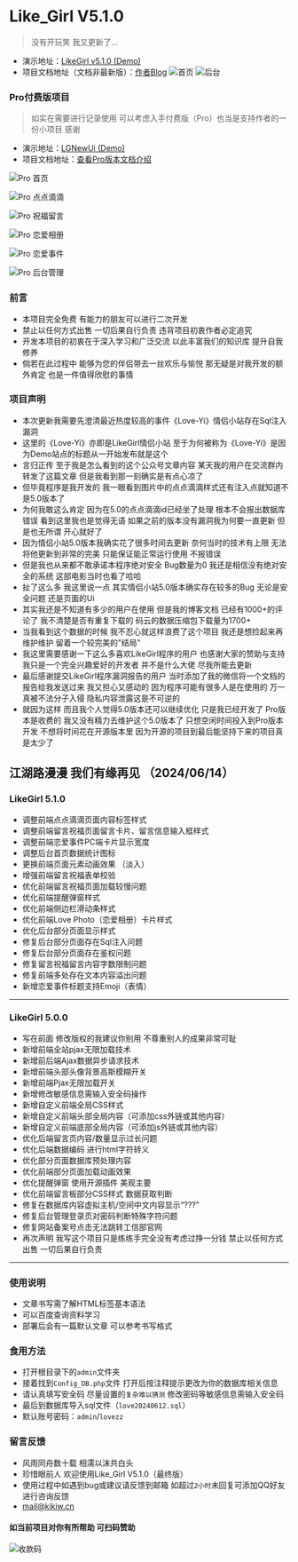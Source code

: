 # Like_Girl V5.1.0

> 没有开玩笑 我又更新了...

- 演示地址：[LikeGirl v5.1.0 (Demo)](https://lovey.kikiw.cn)
- 项目文档地址（文档非最新版）：[作者Blog](https://blog.kikiw.cn/index.php/archives/52/)
  ![首页](https://img.gejiba.com/images/15eee53f2c5653ffaf9612ad37202252.png)
  ![后台](https://img.gejiba.com/images/fab78111e4f2d3ce9b240df39cf78e04.png)

### Pro付费版项目

> 如实在需要进行记录使用 可以考虑入手付费版（Pro）也当是支持作者的一份小项目 感谢

- 演示地址：[LGNewUi (Demo)](https://loveli.kikiw.cn)
- 项目文档地址：[查看Pro版本文档介绍](https://blog.kikiw.cn/index.php/archives/65/)

![Pro 首页](https://img.gejiba.com/images/3e654d0be15c269857117e038b0eb1bd.jpg)

![Pro 点点滴滴](https://img.gejiba.com/images/36bf4a7714a18685b5b88e3b4a357000.jpg)

![Pro 祝福留言](https://img.gejiba.com/images/d7f321d2659ece245061a4ff0b5697ee.jpg)

![Pro 恋爱相册](https://img.gejiba.com/images/998cd7d846f218134a9240fd1931b6b2.jpg)

![Pro 恋爱事件](https://img.gejiba.com/images/45251cc86b614223b43927585f7dc1d6.jpg)

![Pro 后台管理](https://img.gejiba.com/images/172c731c8ab43418708d60205172b830.jpg)


### 前言

* 本项目完全免费 有能力的朋友可以进行二次开发
* 禁止以任何方式出售 一切后果自行负责 违背项目初衷作者必定追究
* 开发本项目的初衷在于深入学习和广泛交流 以此丰富我们的知识库 提升自我修养
* 倘若在此过程中 能够为您的伴侣带去一丝欢乐与愉悦 那无疑是对我开发的额外肯定 也是一件值得欣慰的事情


### 项目声明


- 本次更新我需要先澄清最近热度较高的事件《Love-Yi》情侣小站存在Sql注入漏洞
- 这里的《Love-Yi》亦即是LikeGirl情侣小站 至于为何被称为《Love-Yi》是因为Demo站点的标题从一开始发布就是这个
- 言归正传 至于我是怎么看到的这个公众号文章内容 某天我的用户在交流群内转发了这篇文章 但是我看到那一刻确实是有点心凉了
- 但毕竟程序是我开发的 我一眼看到图片中的点点滴滴样式还有注入点就知道不是5.0版本了
- 为何我敢这么肯定 因为在5.0的点点滴滴id已经坐了处理 根本不会报出数据库错误 看到这里我也是觉得无语 如果之前的版本没有漏洞我为何要一直更新 但是也无所谓 开心就好了
- 因为情侣小站5.0版本我确实花了很多时间去更新 奈何当时的技术有上限 无法将他更新到非常的完美 只能保证能正常运行使用 不报错误
- 但是我也从来都不敢承诺本程序绝对安全 Bug数量为0 我还是相信没有绝对安全的系统 这部电影当时也看了哈哈
- 扯了这么多 我这里说一点 其实情侣小站5.0版本确实存在较多的Bug 无论是安全问题 还是页面的Ui
- 其实我还是不知道有多少的用户在使用 但是我的博客文档 已经有1000+的评论了 我不清楚是否有重复下载的 码云的数据压缩包下载量为1700+
- 当我看到这个数据的时候 我不忍心就这样浪费了这个项目 我还是想捡起来再维护维护 留着一个较完美的"结局"
- 我这里需要感谢一下这么多喜欢LikeGirl程序的用户 也感谢大家的赞助与支持 我只是一个完全兴趣爱好的开发者 并不是什么大佬 尽我所能去更新
- 最后感谢提交LikeGirl程序漏洞报告的用户 当时添加了我的微信将一个文档的报告给我发送过来 我又担心又感动的 因为程序可能有很多人是在使用的 万一真被不法分子入侵 隐私内容泄露这是不可逆的
- 就因为这样 而且我个人觉得5.0版本还可以继续优化 只是我已经开发了 Pro版本是收费的 我又没有精力去维护这个5.0版本了 只想空闲时间投入到Pro版本开发 不想将时间花在开源版本里 因为开源的项目到最后能坚持下来的项目真是太少了



##   江湖路漫漫 我们有缘再见 （2024/06/14）



### LikeGirl 5.1.0

- 调整前端点点滴滴页面内容标签样式
- 调整前端留言祝福页面留言卡片、留言信息输入框样式
- 调整前端恋爱事件PC端卡片显示宽度
- 调整后台首页数据统计图标
- 更换前端页面元素动画效果 （淡入）
- 增强前端留言祝福表单校验
- 优化前端留言祝福页面加载较慢问题
- 优化前端提醒弹窗样式
- 优化前端侧边栏滑动条样式
- 优化前端Love Photo（恋爱相册）卡片样式
- 优化后台部分页面显示样式
- 修复后台部分页面存在Sql注入问题
- 修复后台部分页面存在鉴权问题
- 修复留言祝福留言内容字数限制问题
- 修复前端多处存在文本内容溢出问题
- 新增恋爱事件标题支持Emoji（表情）


------------


### LikeGirl 5.0.0

* 写在前面 修改版权的我建议你别用 不尊重别人的成果非常可耻
* 新增前端全站pjax无限加载技术
* 新增前后端Ajax数据异步请求技术
* 新增前端头部头像背景高斯模糊开关
* 新增前端Pjax无限加载开关
* 新增修改敏感信息需输入安全码操作
* 新增自定义前端全局CSS样式
* 新增自定义前端头部全局内容（可添加css外链或其他内容）
* 新增自定义前端底部全局内容（可添加js外链或其他内容）
* 优化后端留言页内容/数量显示过长问题
* 优化后端数据编码 进行html字符转义
* 优化部分页面数据库预处理内容
* 优化前端部分页面加载动画效果
* 优化提醒弹窗 使用开源插件 美观主要
* 优化前端留言板部分CSS样式 数据获取判断
* 修复在数据库内容虚拟主机/空间中文内容显示“???”
* 修复后台管理登录页对密码判断特殊字符问题
* 修复网站备案号点击无法跳转工信部官网
* 再次声明 我写这个项目只是练练手完全没有考虑过挣一分钱 禁止以任何方式出售 一切后果自行负责


------------

### 使用说明

- 文章书写需了解HTML标签基本语法
- 可以百度查询资料学习
- 部署后会有一篇默认文章 可以参考书写格式

### 食用方法

- 打开根目录下的`admin`文件夹
- 接着找到`Config_DB.php`文件 打开后按注释提示更改为你的数据库相关信息
- 请认真填写安全码 尽量设置的`复杂难以猜测` 修改密码等敏感信息需输入安全码
- 最后到数据库导入sql文件（`love20240612.sql`）
- 默认账号密码：`admin`/`lovezz`


### 留言反馈

- 风雨同舟数十载 相濡以沫共白头
- 珍惜眼前人 欢迎使用Like_Girl V5.1.0（最终版）
- 使用过程中如遇到bug或建议请反馈到邮箱 如超过`2小时`未回复可添加QQ好友进行咨询反馈
- mail@kikiw.cn
#### 如当前项目对你有所帮助 可扫码赞助
![收款码](https://img.gejiba.com/images/b5e058f6f3c2ce6bd9d3ab4205aa0bac.png) 


